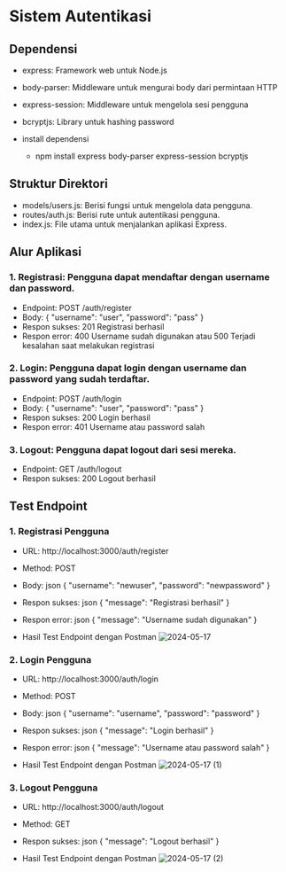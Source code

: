 # Sistem Autentikasi

## Dependensi
- express: Framework web untuk Node.js
- body-parser: Middleware untuk mengurai body dari permintaan HTTP
- express-session: Middleware untuk mengelola sesi pengguna
- bcryptjs: Library untuk hashing password

- install dependensi
  - npm install express body-parser express-session bcryptjs
 
## Struktur Direktori
  - models/users.js: Berisi fungsi untuk mengelola data pengguna.
  - routes/auth.js: Berisi rute untuk autentikasi pengguna.
  - index.js: File utama untuk menjalankan aplikasi Express.

## Alur Aplikasi
### 1. Registrasi: Pengguna dapat mendaftar dengan username dan password.
  - Endpoint: POST /auth/register
  - Body: { "username": "user", "password": "pass" }
  - Respon sukses: 201 Registrasi berhasil
  - Respon error: 400 Username sudah digunakan atau 500 Terjadi kesalahan saat melakukan registrasi

### 2. Login: Pengguna dapat login dengan username dan password yang sudah terdaftar.
  - Endpoint: POST /auth/login
  - Body: { "username": "user", "password": "pass" }
  - Respon sukses: 200 Login berhasil
  - Respon error: 401 Username atau password salah

### 3. Logout: Pengguna dapat logout dari sesi mereka.
  - Endpoint: GET /auth/logout
  - Respon sukses: 200 Logout berhasil

## Test Endpoint
### 1. Registrasi Pengguna
  - URL: http://localhost:3000/auth/register
  - Method: POST
  - Body:
    json
      {
        "username": "newuser",
        "password": "newpassword"
      }

  - Respon sukses:
    json
      {
        "message": "Registrasi berhasil"
      }
  - Respon error:
    json
    {
      "message": "Username sudah digunakan"
    }

  - Hasil Test Endpoint dengan Postman
    ![2024-05-17](https://github.com/rimbasudarmadi/sistem-autentikasi/assets/113418908/2720e231-c174-45dc-809d-5ad873e2bcfd)
 

### 2. Login Pengguna
  - URL: http://localhost:3000/auth/login
  - Method: POST
  - Body:
    json
    {
      "username": "username",
      "password": "password"
    }
    
  - Respon sukses:
    json
    {
      "message": "Login berhasil"
    }
    
  - Respon error:
    json
    {
      "message": "Username atau password salah"
    }

  - Hasil Test Endpoint dengan Postman
      ![2024-05-17 (1)](https://github.com/rimbasudarmadi/sistem-autentikasi/assets/113418908/683c6b9e-7b96-482b-aa1d-2335e84c5134)

### 3. Logout Pengguna
  - URL: http://localhost:3000/auth/logout
  - Method: GET
  - Respon sukses:
    json
    {
      "message": "Logout berhasil"
    }

  - Hasil Test Endpoint dengan Postman
    ![2024-05-17 (2)](https://github.com/rimbasudarmadi/sistem-autentikasi/assets/113418908/a28ff22c-837e-4942-808e-aeed1adec86c)

    

